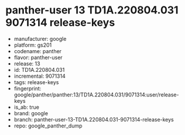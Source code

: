 # panther-user 13 TD1A.220804.031 9071314 release-keys
- manufacturer: google
- platform: gs201
- codename: panther
- flavor: panther-user
- release: 13
- id: TD1A.220804.031
- incremental: 9071314
- tags: release-keys
- fingerprint: google/panther/panther:13/TD1A.220804.031/9071314:user/release-keys
- is_ab: true
- brand: google
- branch: panther-user-13-TD1A.220804.031-9071314-release-keys
- repo: google_panther_dump
